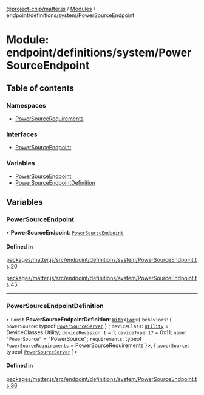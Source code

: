 [@project-chip/matter.js](../README.md) / [Modules](../modules.md) / endpoint/definitions/system/PowerSourceEndpoint

# Module: endpoint/definitions/system/PowerSourceEndpoint

## Table of contents

### Namespaces

- [PowerSourceRequirements](endpoint_definitions_system_PowerSourceEndpoint.PowerSourceRequirements.md)

### Interfaces

- [PowerSourceEndpoint](../interfaces/endpoint_definitions_system_PowerSourceEndpoint.PowerSourceEndpoint.md)

### Variables

- [PowerSourceEndpoint](endpoint_definitions_system_PowerSourceEndpoint.md#powersourceendpoint)
- [PowerSourceEndpointDefinition](endpoint_definitions_system_PowerSourceEndpoint.md#powersourceendpointdefinition)

## Variables

### PowerSourceEndpoint

• **PowerSourceEndpoint**: [`PowerSourceEndpoint`](../interfaces/endpoint_definitions_system_PowerSourceEndpoint.PowerSourceEndpoint.md)

#### Defined in

[packages/matter.js/src/endpoint/definitions/system/PowerSourceEndpoint.ts:20](https://github.com/project-chip/matter.js/blob/5f71eedebdb9fa54338bde320c311bb359b7455d/packages/matter.js/src/endpoint/definitions/system/PowerSourceEndpoint.ts#L20)

[packages/matter.js/src/endpoint/definitions/system/PowerSourceEndpoint.ts:45](https://github.com/project-chip/matter.js/blob/5f71eedebdb9fa54338bde320c311bb359b7455d/packages/matter.js/src/endpoint/definitions/system/PowerSourceEndpoint.ts#L45)

___

### PowerSourceEndpointDefinition

• `Const` **PowerSourceEndpointDefinition**: [`With`](node_export._internal_.md#with)\<[`For`](behavior_cluster_export._internal_.EndpointType.md#for)\<\{ `behaviors`: \{ `powerSource`: typeof [`PowerSourceServer`](../classes/behavior_definitions_power_source_export.PowerSourceServer.md)  } ; `deviceClass`: [`Utility`](../enums/device_export.DeviceClasses.md#utility) = DeviceClasses.Utility; `deviceRevision`: ``1`` = 1; `deviceType`: ``17`` = 0x11; `name`: ``"PowerSource"`` = "PowerSource"; `requirements`: typeof [`PowerSourceRequirements`](endpoint_definitions_system_PowerSourceEndpoint.PowerSourceRequirements.md) = PowerSourceRequirements }\>, \{ `powerSource`: typeof [`PowerSourceServer`](../classes/behavior_definitions_power_source_export.PowerSourceServer.md)  }\>

#### Defined in

[packages/matter.js/src/endpoint/definitions/system/PowerSourceEndpoint.ts:36](https://github.com/project-chip/matter.js/blob/5f71eedebdb9fa54338bde320c311bb359b7455d/packages/matter.js/src/endpoint/definitions/system/PowerSourceEndpoint.ts#L36)
